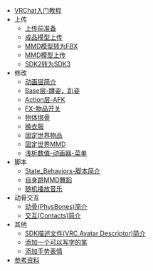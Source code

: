 * [VRChat入门教程](/VRChat/)
* 上传
    * [上传前准备](/VRChat/Upload/Prepare.md)
    * [成品模型上传](/VRChat/Upload/Upload.md)
    * [MMD模型转为FBX](/VRChat/Upload/mmd_to_fbx.md)
    * [MMD模型上传](/VRChat/Upload/mmd_upload.md)
    * [SDK2转为SDK3](/VRChat/Upload/sdk2_to_sdk3.md)
* 修改
    * [动画层简介](/VRChat/editing/Playable_Layers.md)
    * [Base层-蹲姿，趴姿](/VRChat/editing/Base.md)
    * [Action层-AFK](/VRChat/editing/afk.md)
    * [FX-物品开关](/VRChat/editing/switch.md)
    * [物体绑骨](/VRChat/editing/tied_bones.md)
    * [换衣服](/VRChat/editing/change_clothes.md)
    * [固定世界物品](/VRChat/editing/set_object.md)
    * [固定世界MMD](/VRChat/editing/set_MMD.md)
    * [浅析数值-动画器-菜单](/VRChat/editing/summary.md)
* 脚本
    * [State_Behaviors-脚本简介](/VRChat/script/State_Behaviors.md)
    * [自身跳MMD舞蹈](/VRChat/script/self_MMD.md)
    * [随机播放音乐](/VRChat/script/Shuffle_Playback.md)
* 动骨交互
    * [动骨(PhysBones)简介](/VRChat/dynamics/PhysBones.md)
    * [交互(Contacts)简介](/VRChat/dynamics/Contacts.md)
* 其他
    * [SDK描述文件(VRC Avatar Descriptor)简介](/VRChat/other/VRC_Avatar_Descriptor.md)
    * [添加一个可以写字的笔](/VRChat/other/VRLabs_Marker.md)
    * [添加手势表情](/VRChat/other/expression.md)
* [参考资料](/VRChat/References.md)